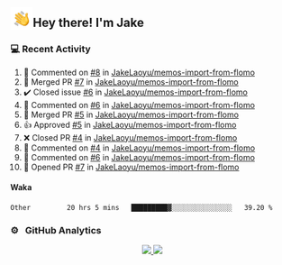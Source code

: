 <img alt="Night Coding" src="./assets/Hand%20Wave.gif" width='40' align="left"/><h2>Hey there! I'm Jake</h2>

### 💻 Recent Activity

<!--RECENT_ACTIVITY:start-->
1. 💬 Commented on [#8](https://github.com/JakeLaoyu/memos-import-from-flomo/issues/8#issuecomment-1657565477) in [JakeLaoyu/memos-import-from-flomo](https://github.com/JakeLaoyu/memos-import-from-flomo)<br>
2. 🎉 Merged PR [#7](https://github.com/JakeLaoyu/memos-import-from-flomo/pull/7) in [JakeLaoyu/memos-import-from-flomo](https://github.com/JakeLaoyu/memos-import-from-flomo)<br>
3. ✔️ Closed issue [#6](https://github.com/JakeLaoyu/memos-import-from-flomo/issues/6) in [JakeLaoyu/memos-import-from-flomo](https://github.com/JakeLaoyu/memos-import-from-flomo)<br>
4. 💬 Commented on [#6](https://github.com/JakeLaoyu/memos-import-from-flomo/issues/6#issuecomment-1657209397) in [JakeLaoyu/memos-import-from-flomo](https://github.com/JakeLaoyu/memos-import-from-flomo)<br>
5. 🎉 Merged PR [#5](https://github.com/JakeLaoyu/memos-import-from-flomo/pull/5) in [JakeLaoyu/memos-import-from-flomo](https://github.com/JakeLaoyu/memos-import-from-flomo)<br>
6. 👍 Approved [#5](https://github.com/JakeLaoyu/memos-import-from-flomo/pull/5#pullrequestreview-1553663730) in [JakeLaoyu/memos-import-from-flomo](https://github.com/JakeLaoyu/memos-import-from-flomo)<br>
7. ❌ Closed PR [#4](https://github.com/JakeLaoyu/memos-import-from-flomo/pull/4) in [JakeLaoyu/memos-import-from-flomo](https://github.com/JakeLaoyu/memos-import-from-flomo)<br>
8. 💬 Commented on [#4](https://github.com/JakeLaoyu/memos-import-from-flomo/pull/4#issuecomment-1657206953) in [JakeLaoyu/memos-import-from-flomo](https://github.com/JakeLaoyu/memos-import-from-flomo)<br>
9. 💬 Commented on [#6](https://github.com/JakeLaoyu/memos-import-from-flomo/issues/6#issuecomment-1657205893) in [JakeLaoyu/memos-import-from-flomo](https://github.com/JakeLaoyu/memos-import-from-flomo)<br>
10. 💪 Opened PR [#7](https://github.com/JakeLaoyu/memos-import-from-flomo/pull/7) in [JakeLaoyu/memos-import-from-flomo](https://github.com/JakeLaoyu/memos-import-from-flomo)<br>
<!--RECENT_ACTIVITY:end-->

#### Waka

<!--START_SECTION:waka-->

```text
Other         20 hrs 5 mins   █████████▓░░░░░░░░░░░░░░░   39.20 %
```

<!--END_SECTION:waka-->

### ⚙️ &nbsp; GitHub Analytics

<p align="center">
<a href="https://github.com/JakeLaoyu">
  <img height="180em" src="https://github-readme-stats-eight-theta.vercel.app/api?username=jakelaoyu&show_icons=true&theme=algolia&include_all_commits=true&count_private=true"/>
  <img height="180em" src="https://github-readme-stats-eight-theta.vercel.app/api/top-langs/?username=jakelaoyu&layout=compact&langs_count=8&theme=algolia&hide=html&count_private=true"/>
</a>
</p>

<!-- ### 🤝🏻 &nbsp; Connect with Me

<p align="center">
<a href="https://i.jakeyu.top"><img src="https://img.shields.io/badge/-i.jakeyu.top-3423A6?style=flat&logo=Google-Chrome&logoColor=white"/></a>
<a href="mailto:jake.laoyu@gmail.com"><img src="https://img.shields.io/badge/-jake.laoyu@gmail.com-D14836?style=flat&logo=Gmail&logoColor=white"/></a>
</p> -->
